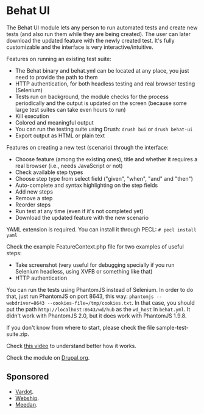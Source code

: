 # Behat UI

The Behat UI module lets any person to run automated tests and create new tests
(and also run them while they are being created).
The user can later download the updated feature with the newly created test.
It's fully customizable and the interface is very interactive/intuitive.

Features on running an existing test suite:

* The Behat binary and behat.yml can be located at any place, you just need to
  provide the path to them
* HTTP authentication, for both headless testing and real browser testing
  (Selenium)
* Tests run on background, the module checks for the process periodically and
  the output is updated on the screen (because some large test suites can take
  even hours to run)
* Kill execution
* Colored and meaningful output
* You can run the testing suite using Drush: `drush bui` or `drush behat-ui`
* Export output as HTML or plain text

Features on creating a new test (scenario) through the interface:

* Choose feature (among the existing ones), title and whether it requires a
  real browser (i.e., needs JavaScript or not)
* Check available step types
* Choose step type from select field ("given", "when", "and" and "then")
* Auto-complete and syntax highlighting on the step fields
* Add new steps
* Remove a step
* Reorder steps
* Run test at any time (even if it's not completed yet)
* Download the updated feature with the new scenario

YAML extension is required. You can install it through
   PECL: `# pecl install yaml`

Check the example FeatureContext.php file for two examples of useful steps:

* Take screenshot (very useful for debugging specially if you run Selenium
  headless, using XVFB or something like that)
* HTTP authentication

You can run the tests using PhantomJS instead of Selenium. In order to do that,
just run PhantomJS on port 8643,
this way: `phantomjs --webdriver=8643 --cookies-file=/tmp/cookies.txt`.
In that case, you should put
the path `http://localhost:8643/wd/hub` as the `wd_host` in `behat.yml`. It
didn't work with PhantomJS 2.0, but it does work with PhantomJS 1.9.8.

If you don't know from where to start, please check the file
   sample-test-suite.zip.

Check [this video](http://ca.ios.ba/files/drupal/behatui.ogv) to understand
 better how it works.

Check the module on [Drupal.org](https://www.drupal.org/project/behat_ui).

## Sponsored
* [Vardot](http://www.vardot.com).
* [Webship](http://webship.org).
* [Meedan](http://meedan.org).
